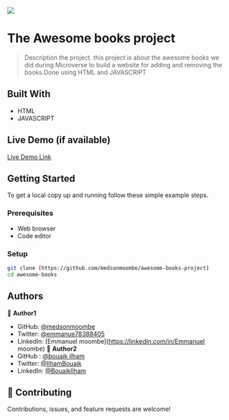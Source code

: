 ![](https://img.shields.io/badge/Microverse-blueviolet)

# The Awesome books project




> Description the project.
> this project is about the awesome books we did during Microverse to build a website for adding and removing the books.Done using HTML and JAVASCRIPT


## Built With

- HTML
- JAVASCRIPT

## Live Demo (if available)

[Live Demo Link]( https://medsonmoombe.github.io/awesome-books-project/)



## Getting Started


To get a local copy up and running follow these simple example steps.

### Prerequisites

- Web browser
- Code editor

### Setup
```bash
git clone (https://github.com/medsonmoombe/awesome-books-project)
cd awesome-books
```



## Authors

👤 **Author1**

- GitHub: [@medsonmoombe](https://github.com/medsonmoombe)
- Twitter: [@emmanue78388405](https://twitter.com/@emmanue78388405)
- LinkedIn: [Emmanuel moombe](https://linkedin.com/in/Emmanuel moombe)
👤 **Author2**
-  GitHub : [@bouaik ilham](https://github.com/BouaikIlham)
- Twitter: [@IlhamBouaik](https://twitter.com/IlhamBouaik)
- LinkedIn: [@BouaikIlham](https://www.linkedin.com/in/bouaik-ilham-478478230/)

## 🤝 Contributing

Contributions, issues, and feature requests are welcome!
